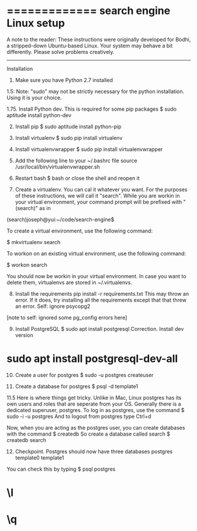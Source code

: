 =============
search engine
Linux setup
=============

A note to the reader:
These instructions were originally developed for Bodhi,
a stripped-down Ubuntu-based Linux. Your system may behave
a bit differently. Please solve problems creatively.

------------

Installation

1. Make sure you have Python 2.7 installed

1.5: Note: "sudo" may not be strictly necessary for the python installation. Using it is your choice.

1.75. Install Python dev. This is required for some pip packages
$ sudo aptitude install python-dev

2. Install pip
$ sudo aptitude install python-pip

3. Install virtualenv
$ sudo pip install virtualenv

4. Install virtualenvwrapper
$ sudo pip install virtualenvwrapper

5. Add the following line to your ~/.bashrc file
source /usr/local/bin/virtualenvwrapper.sh

6. Restart bash
$ bash
or close the shell and reopen it

7. Create a virtualenv. You can cal it whatever you want. For the purposes of these
instructions, we will call it "search". While you are workin in your virtual
environment, your command prompt will be prefixed with "(search)" as in

(search)joseph@yui:~/code/search-engine$

To create a virtual environment, use the following command:

$ mkvirtualenv search

To workon on an existing virtual environment, use the following command:

$ workon search

You should now be workin in your virtual environment. In case you want to delete them, virtualenvs are stored in ~/.virtualenvs.

8. Install the requirements
pip install -r requirements.txt
This may throw an error. If it does, try installing all the requirements except that that threw an error.
Self: ignore psycopg2


[note to self: ignored some pg_config errors here]

9. Install PostgreSQL
$ sudo apt install postgresql
Correction. Install dev version
# sudo apt install postgresql-dev-all

10. Create a user for postgres
$ sudo -u postgres createuser <your username>

11. Create a database for postgres
$ psql -d template1

11.5
Here is where things get tricky. Unlike in Mac, Linux postgres has its own users and roles that are seperate from your OS. Generally there is a dedicated superuser, postgres. To log in as postgres, use the command
$ sudo -i -u postgres
And to logout from postgres type Ctrl+d

Now, when you are acting as the postgres user, you can create databases with the command
$ createdb <database-name>
So create a database called search
$ createdb search

12. Checkpoint. Postgres should now have three databases
postgres
template0
template1

You can check this by typing
$ psql postgres
# \l
# \q





